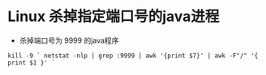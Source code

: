 # Linux 杀掉指定端口号的java进程
- 杀掉端口号为 9999 的java程序
```aidl
kill -9 ` netstat -nlp | grep :9999 | awk '{print $7}' | awk -F"/" '{ print $1 }' `
```